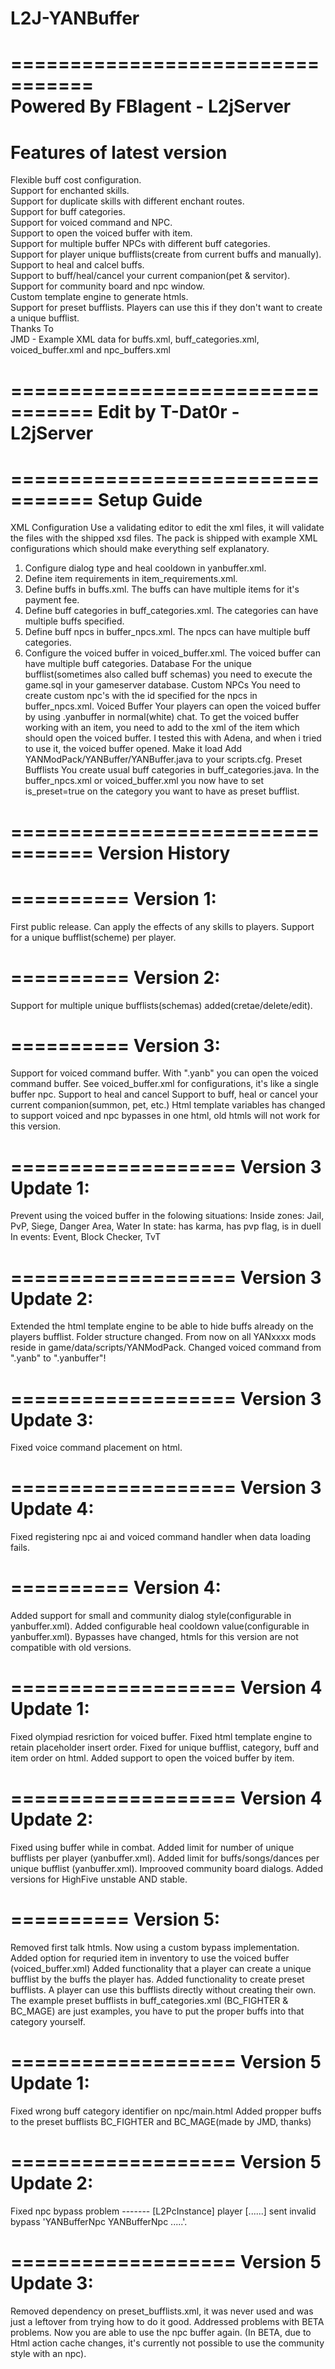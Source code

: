 L2J-YANBuffer  
=============  
  
=================================  
Powered By FBIagent - L2jServer  
=================================  
  
Features of latest version  
==========================  
  
Flexible buff cost configuration.  
Support for enchanted skills.  
Support for duplicate skills with different enchant routes.  
Support for buff categories.  
Support for voiced command and NPC.  
Support to open the voiced buffer with item.  
Support for multiple buffer NPCs with different buff categories.  
Support for player unique bufflists(create from current buffs and manually).  
Support to heal and calcel buffs.  
Support to buff/heal/cancel your current companion(pet & servitor).  
Support for community board and npc window.  
Custom template engine to generate htmls.  
Support for preset bufflists. Players can use this if they don't want to create a unique bufflist.  
Thanks To  
JMD - Example XML data for buffs.xml, buff_categories.xml, voiced_buffer.xml and npc_buffers.xml  


=================================
Edit by T-Dat0r - L2jServer
=================================





=================================
Setup Guide
=================================
XML Configuration
Use a validating editor to edit the xml files, it will validate the files with the shipped xsd files.
The pack is shipped with example XML configurations which should make everything self explanatory.
1. Configure dialog type and heal cooldown in yanbuffer.xml.
2. Define item requirements in item_requirements.xml.
3. Define buffs in buffs.xml. The buffs can have multiple items for it's payment fee.
4. Define buff categories in buff_categories.xml. The categories can have multiple buffs specified.
5. Define buff npcs in buffer_npcs.xml. The npcs can have multiple buff categories.
5. Configure the voiced buffer in voiced_buffer.xml. The voiced buffer can have multiple buff categories.
Database
For the unique bufflist(sometimes also called buff schemas) you need to execute the game.sql in your gameserver database.
Custom NPCs
You need to create custom npc's with the id specified for the npcs in buffer_npcs.xml.
Voiced Buffer
Your players can open the voiced buffer by using .yanbuffer in normal(white) chat.
To get the voiced buffer working with an item, you need to add <set name="handler" val="YANBufferItemHandler"/> to the xml of the item which should open the voiced buffer.
I tested this with Adena, and when i tried to use it, the voiced buffer opened.
Make it load
Add YANModPack/YANBuffer/YANBuffer.java to your scripts.cfg.
Preset Bufflists
You create usual buff categories in buff_categories.java. In the buffer_npcs.xml or voiced_buffer.xml you now have to set is_preset=true on the category you want to have as preset bufflist.


=================================
Version History
=================================

==========
Version 1:
==========
First public release.
Can apply the effects of any skills to players.
Support for a unique bufflist(scheme) per player.

==========
Version 2:
==========
Support for multiple unique bufflists(schemas) added(cretae/delete/edit).

==========
Version 3:
==========
Support for voiced command buffer. With ".yanb" you can open the voiced command buffer. See voiced_buffer.xml for configurations, it's like a single buffer npc.
Support to heal and cancel
Support to buff, heal or cancel your current companion(summon, pet, etc.)
Html template variables has changed to support voiced and npc bypasses in one html, old htmls will not work for this version.

===================
Version 3 Update 1:
===================
Prevent using the voiced buffer in the folowing situations:
Inside zones: Jail, PvP, Siege, Danger Area, Water
In state: has karma, has pvp flag, is in duell
In events: Event, Block Checker, TvT

===================
Version 3 Update 2:
===================
Extended the html template engine to be able to hide buffs already on the players bufflist.
Folder structure changed. From now on all YANxxxx mods reside in game/data/scripts/YANModPack.
Changed voiced command from ".yanb" to ".yanbuffer"!

===================
Version 3 Update 3:
===================
Fixed voice command placement on html.

===================
Version 3 Update 4:
===================
Fixed registering npc ai and voiced command handler when data loading fails.

==========
Version 4:
==========
Added support for small and community dialog style(configurable in yanbuffer.xml).
Added configurable heal cooldown value(configurable in yanbuffer.xml).
Bypasses have changed, htmls for this version are not compatible with old versions.

===================
Version 4 Update 1:
===================
Fixed olympiad resriction for voiced buffer.
Fixed html template engine to retain placeholder insert order.
Fixed for unique bufflist, category, buff and item order on html.
Added support to open the voiced buffer by item.

===================
Version 4 Update 2:
===================
Fixed using buffer while in combat.
Added limit for number of unique bufflists per player (yanbuffer.xml).
Added limit for buffs/songs/dances per unique bufflist (yanbuffer.xml).
Improoved community board dialogs.
Added versions for HighFive unstable AND stable.

==========
Version 5:
==========
Removed first talk htmls.
Now using a custom bypass implementation.
Added option for requried item in inventory to use the voiced buffer (voiced_buffer.xml)
Added functionality that a player can create a unique bufflist by the buffs the player has.
Added functionality to create preset bufflists. A player can use this bufflists directly without creating their own.
The example preset bufflists in buff_categories.xml (BC_FIGHTER & BC_MAGE) are just examples, you have to put the proper buffs into that category yourself.

===================
Version 5 Update 1:
===================
Fixed wrong buff category identifier on npc/main.html
Added propper buffs to the preset bufflists BC_FIGHTER and BC_MAGE(made by JMD, thanks)

===================
Version 5 Update 2:
===================
Fixed npc bypass problem ------- [L2PcInstance] player [......] sent invalid bypass 'YANBufferNpc YANBufferNpc .....'.

===================
Version 5 Update 3:
===================
Removed dependency on preset_bufflists.xml, it was never used and was just a leftover from trying how to do it good.
Addressed problems with BETA problems. Now you are able to use the npc buffer again. (In BETA, due to Html action cache changes, it's currently not possible to use the community style with an npc).
